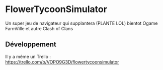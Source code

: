 # FlowerTycoonSimulator
Un super jeu de navigateur qui supplantera (PLANTE LOL) bientot Ogame FarmVille et autre Clash of Clans

## Développement

Il y a même un Trello : https://trello.com/b/VOPO9G3D/flowertycoonsimulator